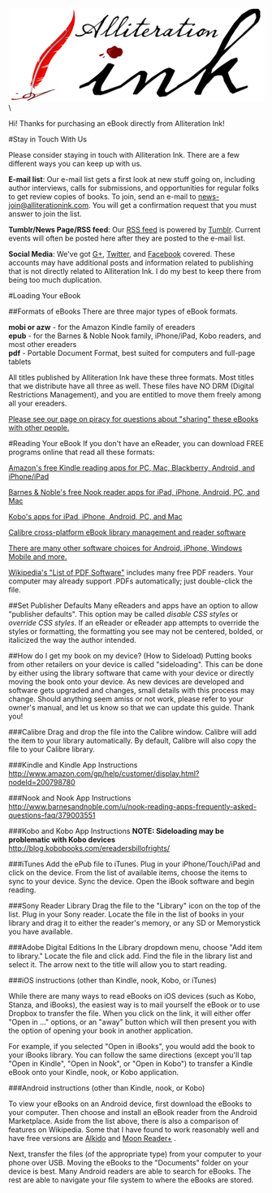 ![](aink_logo.png "Alliteration Ink")  \

Hi!  Thanks for purchasing an eBook directly from Alliteration Ink!  

#Stay in Touch With Us

Please consider staying in touch with Alliteration Ink.  There are a few different ways you can keep up with us.

**E-mail list**: Our e-mail list gets a first look at new stuff going on, including author interviews, calls for submissions, and opportunities for regular folks to get review copies of books. To join, send an e-mail to <news-join@alliterationink.com>. You will get a confirmation request that you must answer to join the list.

**Tumblr/News Page/RSS feed**: Our [RSS feed](http://feeds.feedburner.com/ainknews) is powered by [Tumblr](http://alliterationink.tumblr.com). Current events will often be posted here after they are posted to the e-mail list.

**Social Media**: We've got [G+](http://plus.google.com/110081619674076089222), [Twitter](http://www.twitter.com/AlliterationInk), and [Facebook](https://www.facebook.com/AlliterationInk) covered. These accounts may have additional posts and information related to publishing that is not directly related to Alliteration Ink.  I do my best to keep there from being too much duplication.

#Loading Your eBook

##Formats of eBooks
There are three major types of eBook formats.

**mobi or azw** - for the Amazon Kindle family of ereaders  
**epub** - for the Barnes & Noble Nook family, iPhone/iPad, Kobo readers, and most other ereaders  
**pdf** - Portable Document Format, best suited for computers and full-page tablets  

All titles published by Alliteration Ink have these three formats. Most titles that we distribute have all three as well. These files have NO DRM (Digital Restrictions Management), and you are entitled to move them freely among all your ereaders. 

[Please see our page on piracy for questions about "sharing" these eBooks with other people.](http://alliterationink.com/piracy.html)

#Reading Your eBook
If you don't have an eReader, you can download FREE programs online that read all these formats:

[Amazon's free Kindle reading apps for PC, Mac, Blackberry, Android, and iPhone/iPad](http://www.amazon.com/gp/feature.html/ref=kcp_ipad_mkt_lnd?docId=1000493771)  

[Barnes & Noble's free Nook reader apps for iPad, iPhone, Android, PC, and Mac](http://www.barnesandnoble.com/u/free-nook-apps/379002321/)  

[Kobo's apps for iPad, iPhone, Android, PC, and Mac](http://www.kobobooks.com/apps)  

[Calibre cross-platform eBook library management and reader software](http://calibre-ebook.com/)  

[There are many other software choices for Android, iPhone, Windows Mobile and more. ](http://wiki.mobileread.com/wiki/EBook_software)  

[Wikipedia's "List of PDF Software"](http://en.wikipedia.org/wiki/List_of_PDF_software) includes many free PDF readers. Your computer may already support .PDFs automatically; just double-click the file. 

##Set Publisher Defaults
Many eReaders and apps have an option to allow "publisher defaults".  This option may be called *disable CSS styles* or *override CSS styles*.  If an eReader or eReader app attempts to override the styles or formatting, the formatting you see may not be centered, bolded, or italicized the way the author intended.  

##How do I get my book on my device? (How to Sideload)
Putting books from other retailers on your device is called "sideloading". This can be done by either using the library software that came with your device or directly moving the book onto your device. As new devices are developed and software gets upgraded and changes, small details with this process may change. Should anything seem amiss or not work, please refer to your owner's manual, and let us know so that we can update this guide. Thank you!

###Calibre
Drag and drop the file into the Calibre window.  Calibre will add the item to your library automatically.  By default, Calibre will also copy the file to your Calibre library.

###Kindle and Kindle App Instructions
<http://www.amazon.com/gp/help/customer/display.html?nodeId=200798780>

###Nook and Nook App Instructions   
<http://www.barnesandnoble.com/u/nook-reading-apps-frequently-asked-questions-faq/379003551>

###Kobo and Kobo App Instructions
**NOTE: Sideloading may be problematic with Kobo devices**  
<http://blog.kobobooks.com/ereadersbillofrights/>

###iTunes 
Add the ePub file to iTunes. Plug in your iPhone/Touch/iPad and click on the device. From the list of available items, choose the items to sync to your device. Sync the device. Open the iBook software and begin reading.

###Sony Reader Library
Drag the file to the "Library" icon on the top of the list. Plug in your Sony reader. Locate the file in the list of books in your library and drag it to either the reader's memory, or any SD or Memorystick you have available. 

###Adobe Digital Editions
In the Library dropdown menu, choose "Add item to library." Locate the file and click add. Find the file in the library list and select it. The arrow next to the title will allow you to start reading.

###iOS instructions (other than Kindle, nook, Kobo, or iTunes)

While there are many ways to read eBooks on iOS devices (such as Kobo, Stanza, and iBooks), the easiest way is to mail yourself the eBook or to use Dropbox to transfer the file. When you click on the link, it will either offer "Open in ..." options, or an "away" button which will then present you with the option of opening your book in another application.

For example, if you selected "Open in iBooks", you would add the book to your iBooks library. You can follow the same directions (except you'll tap "Open in Kindle", "Open in Nook", or "Open in Kobo") to transfer a Kindle eBook onto your Kindle, nook, or Kobo application.

###Android instructions (other than Kindle, nook, or Kobo)

To view your eBooks on an Android device, first download the eBooks to your computer. Then choose and install an eBook reader from the Android Marketplace. Aside from the list above, there is also a comparison of features on Wikipedia. Some that I have found to work reasonably well and have free versions are [Alkido](http://www.aldiko.com/) and [Moon Reader+](http://www.moondownload.com/) .

Next, transfer the files (of the appropriate type) from your computer to your phone over USB. Moving the eBooks to the "Documents" folder on your device is best.  Many Android readers are able to search for eBooks.  The rest are able to navigate your file system to where the eBooks are stored.
